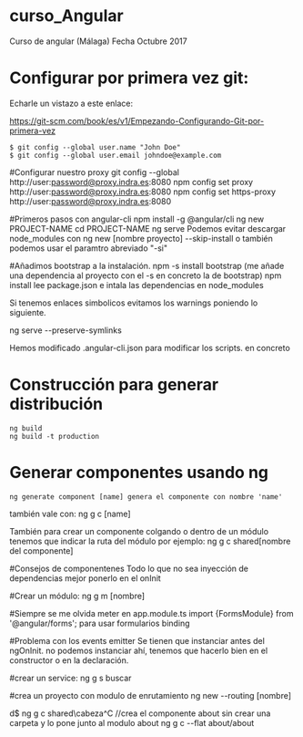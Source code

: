 # curso_Angular
Curso de angular (Málaga)
Fecha Octubre 2017

# Configurar por primera vez git:
Echarle un vistazo a este enlace:

https://git-scm.com/book/es/v1/Empezando-Configurando-Git-por-primera-vez

    $ git config --global user.name "John Doe"
    $ git config --global user.email johndoe@example.com


#Configurar nuestro proxy
git config --global http://user:password@proxy.indra.es:8080
npm config set proxy http://user:password@proxy.indra.es:8080
npm config set https-proxy http://user:password@proxy.indra.es:8080

#Primeros pasos con angular-cli
    npm install -g @angular/cli
    ng new PROJECT-NAME
    cd PROJECT-NAME
    ng serve 
Podemos evitar descargar node_modules con
    ng new [nombre proyecto] --skip-install 
o también podemos usar el paramtro abreviado "-si"


#Añadimos bootstrap a la instalación.
    npm -s install bootstrap 
(me añade una dependencia al proyecto con el -s en concreto la de bootstrap)
    npm install 
lee package.json e intala las dependencias en node_modules

Si tenemos enlaces simbolicos evitamos los warnings poniendo lo siguiente.

ng serve --preserve-symlinks

Hemos modificado .angular-cli.json para modificar los scripts. en concreto

# Construcción para generar distribución
    ng build
    ng build -t production

# Generar componentes usando ng
    ng generate component [name] genera el componente con nombre 'name'
también vale con:
     ng g c [name]

También para crear un componente colgando o dentro de un módulo tenemos que indicar la ruta del módulo
por ejemplo:
    ng g c shared\[nombre del componente]

#Consejos de componentenes
Todo lo que no sea inyección de dependencias mejor ponerlo en el onInit

#Crear un módulo:
    ng g m [nombre]

#Siempre se me olvida meter en app.module.ts
import {FormsModule} from '@angular/forms';
para usar formularios binding

#Problema con los events emitter
Se tienen que instanciar antes del ngOnInit. no podemos instanciar ahí, tenemos que hacerlo bien en el constructor o en la declaración.

#crear un service:
ng g s buscar

#crea un proyecto con modulo de enrutamiento
ng new --routing [nombre]



d$ ng g c shared\cabeza^C
//crea el componente about sin crear una carpeta y lo pone junto al modulo about
ng g c  --flat about/about